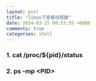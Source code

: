 ```yaml
---
layout: post
title: "linux下查看线程数"
date: 2014-03-25 08:53:55 +0800
comments: true
categories: shell
---
```


### 1. cat /proc/${pid}/status
### 2. ps -mp \<PID>